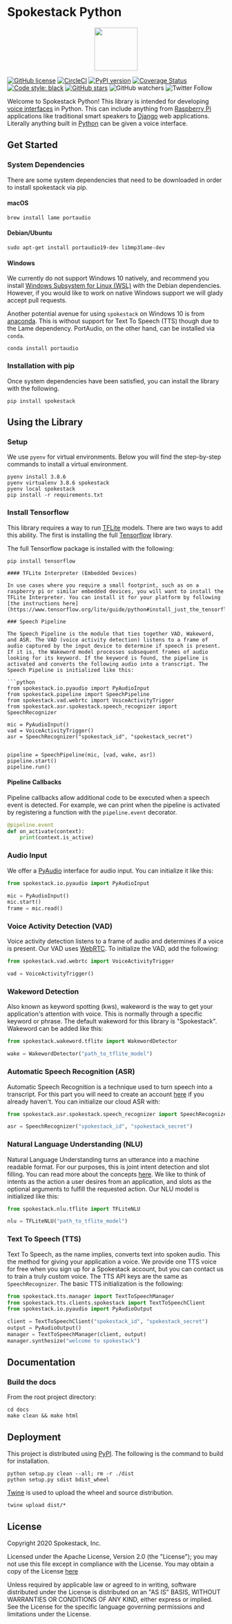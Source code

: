 # Spokestack Python

<p align="center">
  <img width="100" height="100" src="images/spokestack.png">
</p>

[![GitHub license](https://img.shields.io/github/license/spokestack/spokestack-python)](https://github.com/spokestack/spokestack-python/blob/master/LICENSE.txt)
[![CircleCI](https://circleci.com/gh/pylon/streamp3.svg?style=shield)](https://circleci.com/gh/spokestack/spokestack-python)
[![PyPI version](https://badge.fury.io/py/spokestack.svg)](https://badge.fury.io/py/spokestack)
[![Coverage Status](https://coveralls.io/repos/github/spokestack/spokestack-python/badge.svg?branch=master)](https://coveralls.io/github/spokestack/spokestack-python?branch=master)
[![Code style: black](https://img.shields.io/badge/code%20style-black-000000.svg)](https://github.com/psf/black)
[![GitHub stars](https://img.shields.io/github/stars/spokestack/spokestack-python?style=social)](https://github.com/spokestack/spokestack-python/stargazers)
![GitHub watchers](https://img.shields.io/github/watchers/spokestack/spokestack-python?style=social)
![Twitter Follow](https://img.shields.io/twitter/follow/spokestack?style=social)

Welcome to Spokestack Python! This library is intended for developing [voice interfaces](https://en.wikipedia.org/wiki/Voice_user_interface) in Python. This can include anything from [Raspberry Pi](https://www.raspberrypi.org/) applications like traditional smart speakers to [Django](https://www.djangoproject.com/) web applications. Literally anything built in [Python](https://www.python.org/) can be given a voice interface.

## Get Started

### System Dependencies

There are some system dependencies that need to be downloaded in order to install spokestack via pip.

#### macOS

```shell
brew install lame portaudio
```

#### Debian/Ubuntu

```shell
sudo apt-get install portaudio19-dev libmp3lame-dev
```

#### Windows

We currently do not support Windows 10 natively, and recommend you install [Windows Subsystem for Linux (WSL)](https://docs.microsoft.com/en-us/windows/wsl/install-win10) with the Debian dependencies. However, if you would like to work on native Windows support we will glady accept pull requests.

Another potential avenue for using `spokestack` on Windows 10 is from [anaconda](https://www.anaconda.com/). This is without support for Text To Speech (TTS) though due to the Lame dependency. PortAudio, on the other hand, can be installed via `conda`.

```shell
conda install portaudio
```

### Installation with pip

Once system dependencies have been satisfied, you can install the library with the following.

```shell
pip install spokestack
```

## Using the Library

### Setup

We use `pyenv` for virtual environments. Below you will find the step-by-step commands to install a virtual environment.

```shell
pyenv install 3.8.6
pyenv virtualenv 3.8.6 spokestack
pyenv local spokestack
pip install -r requirements.txt
```

### Install Tensorflow

This library requires a way to run [TFLite](https://www.tensorflow.org/lite) models. There are two ways to add this ability. The first is installing the full [Tensorflow](https://www.tensorflow.org/) library.

The full Tensorflow package is installed with the following:

```shell
pip install tensorflow

#### TFLite Interpreter (Embedded Devices)

In use cases where you require a small footprint, such as on a raspberry pi or similar embedded devices, you will want to install the TFLite Interpreter. You can install it for your platform by following [the instructions here](https://www.tensorflow.org/lite/guide/python#install_just_the_tensorflow_lite_interpreter).

### Speech Pipeline

The Speech Pipeline is the module that ties together VAD, Wakeword, and ASR. The VAD (voice activity detection) listens to a frame of audio captured by the input device to determine if speech is present. If it is, the Wakeword model processes subsequent frames of audio looking for its keyword. If the keyword is found, the pipeline is activated and converts the following audio into a transcript. The Speech Pipeline is initialized like this:

```python
from spokestack.io.pyaudio import PyAudioInput
from spokestack.pipeline import SpeechPipeline
from spokestack.vad.webrtc import VoiceActivityTrigger
from spokestack.asr.spokestack.speech_recognizer import SpeechRecognizer

mic = PyAudioInput()
vad = VoiceActivityTrigger()
asr = SpeechRecognizer("spokestack_id", "spokestack_secret")


pipeline = SpeechPipeline(mic, [vad, wake, asr])
pipeline.start()
pipeline.run()
```

#### Pipeline Callbacks

Pipeline callbacks allow additional code to be executed when a speech event is detected. For example, we can print when the pipeline is activated by registering a function with the `pipeline.event` decorator.

```python
@pipeline.event
def on_activate(context):
    print(context.is_active)
```

### Audio Input

We offer a [PyAudio](https://people.csail.mit.edu/hubert/pyaudio/) interface for audio input. You can initialize it like this:

```python
from spokestack.io.pyaudio import PyAudioInput

mic = PyAudioInput()
mic.start()
frame = mic.read()
```

### Voice Activity Detection (VAD)

Voice activity detection listens to a frame of audio and determines if a voice is present. Our VAD uses [WebRTC](https://github.com/wiseman/py-webrtcvad). To initialize the VAD, add the following:

```python
from spokestack.vad.webrtc import VoiceActivityTrigger

vad = VoiceActivityTrigger()
```

### Wakeword Detection

Also known as keyword spotting (kws), wakeword is the way to get your application's attention with voice. This is normally through a specific keyword or phrase. The default wakeword for this library is "Spokestack". Wakeword can be added like this:

```python
from spokestack.wakeword.tflite import WakewordDetector

wake = WakewordDetector("path_to_tflite_model")
```

### Automatic Speech Recognition (ASR)

Automatic Speech Recognition is a technique used to turn speech into a transcript. For this part you will need to create an account [here](https://www.spokestack.io/create) if you already haven't. You can initialize our cloud ASR with:

```python
from spokestack.asr.spokestack.speech_recognizer import SpeechRecognizer

asr = SpeechRecognizer("spokestack_id", "spokestack_secret")
```

### Natural Language Understanding (NLU)

Natural Language Understanding turns an utterance into a machine readable format. For our purposes, this is joint intent detection and slot filling. You can read more about the concepts [here](https://www.spokestack.io/docs/concepts/nlu). We like to think of intents as the action a user desires from an application, and slots as the optional arguments to fulfill the requested action. Our NLU model is initialized like this:

```python
from spokestack.nlu.tflite import TFLiteNLU

nlu = TFLiteNLU("path_to_tflite_model")
```

### Text To Speech (TTS)

Text To Speech, as the name implies, converts text into spoken audio. This the method for giving your application a voice. We provide one TTS voice for free when you sign up for a Spokestack account, but you can contact us to train a truly custom voice. The TTS API keys are the same as `SpeechRecognizer`. The basic TTS initialization is the following:

```python
from spokestack.tts.manager import TextToSpeechManager
from spokestack.tts.clients.spokestack import TextToSpeechClient
from spokestack.io.pyaudio import PyAudioOutput

client = TextToSpeechClient("spokestack_id", "spokestack_secret")
output = PyAudioOutput()
manager = TextToSpeechManager(client, output)
manager.synthesize("welcome to spokestack")
```

## Documentation

### Build the docs

From the root project directory:

```shell
cd docs
make clean && make html
```

## Deployment

This project is distributed using [PyPI](https://pypi.org/). The following is the command to build for installation.

```shell
python setup.py clean --all; rm -r ./dist
python setup.py sdist bdist_wheel
```

[Twine](https://twine.readthedocs.io/en/latest/) is used to upload the wheel and source distribution.

```shell
twine upload dist/*
```

## License

Copyright 2020 Spokestack, Inc.

Licensed under the Apache License, Version 2.0 (the "License"); you may not use this file except in compliance with the License. You may obtain a copy of the License [here](http://www.apache.org/licenses/LICENSE-2.0)

Unless required by applicable law or agreed to in writing, software distributed under the License is distributed on an "AS IS" BASIS, WITHOUT WARRANTIES OR CONDITIONS OF ANY KIND, either express or implied. See the License for the specific language governing permissions and limitations under the License.
